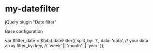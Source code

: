 # my-datefilter

jQuery plugin "Date filter"

Base configuration

var $filter_date = $(obj).dateFilter({
            split_by: '/',
            data: 'data',  // your data array
            filter_by: key, // 'week' ||  'month' || 'year'
        });
